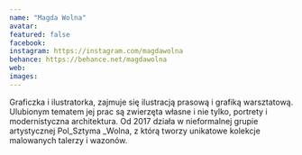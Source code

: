 ```yaml
---
name: "Magda Wolna"
avatar: 
featured: false
facebook: 
instagram: https://instagram.com/magdawolna
behance: https://behance.net/magdawolna
web:
images:
---
```

Graficzka i ilustratorka, zajmuje się ilustracją prasową i grafiką warsztatową. Ulubionym tematem jej prac są zwierzęta własne i nie tylko, portrety i modernistyczna architektura. Od 2017 działa w nieformalnej grupie artystycznej Pol_Sztyma _Wolna, z którą tworzy unikatowe kolekcje malowanych talerzy i wazonów.
